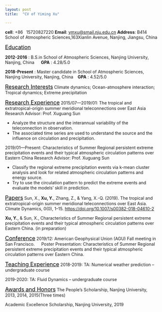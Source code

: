 ```yaml
---
layout: post
title:  "CV of Yiming Xu"

---
```

__cell__: +86&ensp; 15720827220
__Email__: ymxu@smail.nju.edu.cn
__Address__:  B414 School of Atmospheric Sciences,163Xianlin Avenue, Nanjing, Jiangsu, China


<font size="4" color="black" bold><u>Education</u></font>

__2012-2016__ :
B.S.in School of Atmospheric Sciences, Nanjing University, Nanjing, China   &ensp;&ensp;     __GPA__ : 4.28/5.0

__2018-Present__ :
Master candidate in School of Atmospheric Sciences, Nanjing University, Nanjing, China  &ensp; __GPA__ : 4.52/5.0

<font size="4" color="black" bold><u>Research Interests</u></font>
Climate dynamics; Ocean-atmosphere interaction; Tropical dynamics; Extreme precipitation

<font size="4" color="black" bold><u>Research Experience</u></font>
2015/07—2019/01: The tropical and extratropical-origin summer meridional teleconnections over East Asia
Research Advisor: Prof. Xuguang Sun
* Analyze the structure and the interannual variability of the teleconnection in observation.
* The associated time series are used to understand the source and the influence on circulation and precipitation.

2019/01—Present: Characteristics of Summer Regional persistent extreme precipitation events and their typical atmospheric circulation patterns over Eastern China
Research Advisor: Prof. Xuguang Sun
* Classify the regional extreme precipitation events via k-mean cluster analysis and look for related atmospheric circulation patterns and energy source.
* Try to use the circulation pattern to predict the extreme events and evaluate the models’ skill in prediction.

<font size="4" color="black" bold><u>Papers</u></font>
Sun, X., __Xu, Y.__, Zhang, Z., & Yang, X.-Q. (2019). The tropical and extratropical-origin summer meridional teleconnections over East Asia. Climate Dynamics, 0(0), 1–15. https://doi.org/10.1007/s00382-018-04610-2

__Xu, Y.__, & Sun, X., Characteristics of Summer Regional persistent extreme precipitation events and their typical atmospheric circulation patterns over Eastern China. (in preparation)

<font size="4" color="black" bold><u>Conference</u></font>
2019/12: American Geophysical Union (AGU) Fall meeting in San Francisco.
&ensp;&ensp; Poster Presentation: Characteristics of Summer Regional persistent extreme precipitation events and their typical atmospheric circulation patterns over Eastern China.

<font size="4" color="black" bold><u>Teaching Experience</u></font>
2018-2019:   TA: Numerical weather prediction – undergraduate course

2019-2020:   TA: Fluid Dynamics – undergraduate course

<font size="4" color="black" bold><u>Awards and Honors</u></font>
The People’s Scholarship, Nanjing University, 2013, 2014, 2015(Three times)

Academic Excellence Scholarship, Nanjing University, 2019
